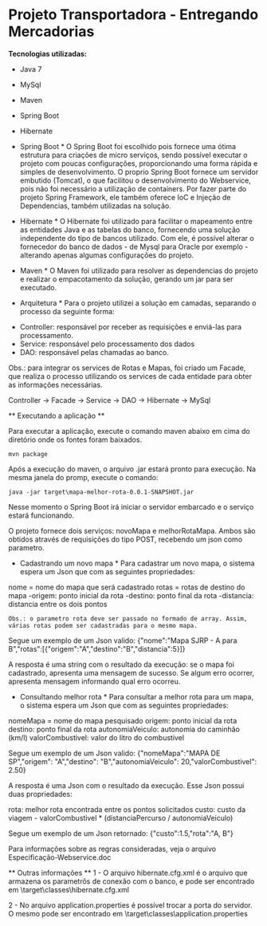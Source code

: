 Projeto Transportadora - Entregando Mercadorias
=============

**Tecnologias utilizadas:**
* Java 7
* MySql
* Maven
* Spring Boot
* Hibernate

* Spring Boot *
O Spring Boot foi escolhido pois fornece uma ótima estrutura para criações de micro serviços, sendo possível executar o projeto com poucas configurações, proporcionando uma forma rápida e simples de desenvolvimento. O proprio Spring Boot fornece um servidor embutido (Tomcat), o que facilitou o desenvolvimento do Webservice, pois não foi necessário a utilização de containers. Por fazer parte do projeto Spring Framework, ele também oferece IoC e Injeção de Dependencias, também utilizadas na solução.

* Hibernate *
O Hibernate foi utilizado para facilitar o mapeamento entre as entidades Java e as tabelas do banco, fornecendo uma solução independente do tipo de bancos utilizado. Com ele, é possível alterar o fornecedor do banco de dados - de Mysql para Oracle por exemplo - alterando apenas algumas configurações do projeto.

* Maven *
O Maven foi utilizado para resolver as dependencias do projeto e realizar o empacotamento da solução, gerando um jar para ser executado.

* Arquitetura *
Para o projeto utilizei a solução em camadas, separando o processo da seguinte forma: 
 - Controller: responsável por receber as requisições e enviá-las para processamento.
 - Service: responsável pelo processamento dos dados
 - DAO: responsável pelas chamadas ao banco.

Obs.: para integrar os services de Rotas e Mapas, foi criado um Facade, que realiza o processo utilizando os services de cada entidade para obter as informações necessárias.

Controller -> Facade -> Service -> DAO -> Hibernate -> MySql

** Executando a aplicação **

Para executar a aplicação, execute o comando maven abaixo em cima do diretório onde os fontes foram baixados.
```
mvn package
```

Após a execução do maven, o arquivo .jar estará pronto para execução. Na mesma janela do promp, execute o comando: 
```
java -jar target\mapa-melhor-rota-0.0.1-SNAPSHOT.jar
```
Nesse momento o Spring Boot irá iniciar o servidor embarcado e o serviço estará funcionando.

O projeto fornece dois serviços: novoMapa e melhorRotaMapa. 
Ambos são obtidos através de requisições do tipo POST, recebendo um json como parametro.

* Cadastrando um novo mapa *
Para cadastrar um novo mapa, o sistema espera um Json que com as seguintes propriedades: 

nome = nome do mapa que será cadastrado
rotas = rotas de destino do mapa
	-origem: ponto inicial da rota
	-destino: ponto final da rota
	-distancia: distancia entre os dois pontos

	Obs.: o parametro rota deve ser passado no formado de array. Assim, várias rotas podem ser cadastradas para o mesmo mapa.
	
Segue um exemplo de um Json valido: {"nome":"Mapa SJRP - A para B","rotas":[{"origem":"A","destino":"B","distancia":5}]}

A resposta é uma string com o resultado da execução: se o mapa foi cadastrado, apresenta uma mensagem de sucesso. Se algum erro ocorrer, apresenta mensagem informando qual erro ocorreu.

* Consultando melhor rota *
Para consultar a melhor rota para um mapa, o sistema espera um Json que com as seguintes propriedades:

nomeMapa = nome do mapa pesquisado
origem: ponto inicial da rota
destino: ponto final da rota
autonomiaVeiculo: autonomia do caminhão (km/l)
valorCombustivel: valor do litro do combustivel

Segue um exemplo de um Json valido: {"nomeMapa":"MAPA DE SP","origem": "A","destino": "B","autonomiaVeiculo": 20,"valorCombustivel": 2.50}

A resposta é uma Json com o resultado da execução. Esse Json possui duas propriedades:

rota: melhor rota encontrada entre os pontos solicitados
custo: custo da viagem -  valorCombustivel * (distanciaPercurso / autonomiaVeiculo)

Segue um exemplo de um Json retornado: {"custo":1.5,"rota":"A, B"}

Para informações sobre as regras consideradas, veja o arquivo Especificação-Webservice.doc

** Outras informações **
1 - O arquivo hibernate.cfg.xml é o arquivo que armazena os parametrôs de conexão com o banco, e pode ser encontrado em \target\classes\hibernate.cfg.xml

2 - No arquivo application.properties é possível trocar a porta do servidor. O mesmo pode ser encontrado em \target\classes\application.properties